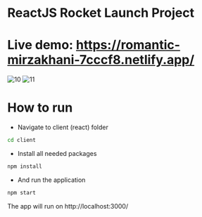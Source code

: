 # ReactJS Rocket Launch Project

# Live demo: https://romantic-mirzakhani-7cccf8.netlify.app/

![10](https://user-images.githubusercontent.com/26245125/121139891-f09a3700-c841-11eb-8621-0eb397c893c5.JPG)
![11](https://user-images.githubusercontent.com/26245125/121139895-f263fa80-c841-11eb-81c1-0d87a4be7d65.JPG)

# How to run 

- Navigate to client (react) folder
```bash
cd client
```
- Install all needed packages
```bash
npm install
```
- And run the application
```bash
npm start
```
The app will run on http://localhost:3000/

